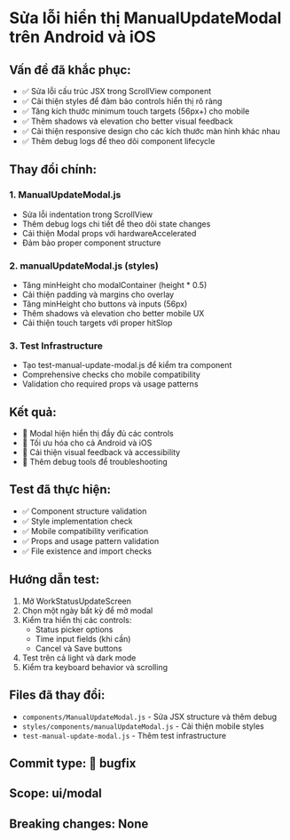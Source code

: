 # Sửa lỗi hiển thị ManualUpdateModal trên Android và iOS

## Vấn đề đã khắc phục:
- ✅ Sửa lỗi cấu trúc JSX trong ScrollView component
- ✅ Cải thiện styles để đảm bảo controls hiển thị rõ ràng
- ✅ Tăng kích thước minimum touch targets (56px+) cho mobile
- ✅ Thêm shadows và elevation cho better visual feedback
- ✅ Cải thiện responsive design cho các kích thước màn hình khác nhau
- ✅ Thêm debug logs để theo dõi component lifecycle

## Thay đổi chính:

### 1. ManualUpdateModal.js
- Sửa lỗi indentation trong ScrollView
- Thêm debug logs chi tiết để theo dõi state changes
- Cải thiện Modal props với hardwareAccelerated
- Đảm bảo proper component structure

### 2. manualUpdateModal.js (styles)
- Tăng minHeight cho modalContainer (height * 0.5)
- Cải thiện padding và margins cho overlay
- Tăng minHeight cho buttons và inputs (56px)
- Thêm shadows và elevation cho better mobile UX
- Cải thiện touch targets với proper hitSlop

### 3. Test Infrastructure
- Tạo test-manual-update-modal.js để kiểm tra component
- Comprehensive checks cho mobile compatibility
- Validation cho required props và usage patterns

## Kết quả:
- 🎯 Modal hiện hiển thị đầy đủ các controls
- 📱 Tối ưu hóa cho cả Android và iOS
- 🎨 Cải thiện visual feedback và accessibility
- 🔧 Thêm debug tools để troubleshooting

## Test đã thực hiện:
- ✅ Component structure validation
- ✅ Style implementation check
- ✅ Mobile compatibility verification
- ✅ Props and usage pattern validation
- ✅ File existence and import checks

## Hướng dẫn test:
1. Mở WorkStatusUpdateScreen
2. Chọn một ngày bất kỳ để mở modal
3. Kiểm tra hiển thị các controls:
   - Status picker options
   - Time input fields (khi cần)
   - Cancel và Save buttons
4. Test trên cả light và dark mode
5. Kiểm tra keyboard behavior và scrolling

## Files đã thay đổi:
- `components/ManualUpdateModal.js` - Sửa JSX structure và thêm debug
- `styles/components/manualUpdateModal.js` - Cải thiện mobile styles
- `test-manual-update-modal.js` - Thêm test infrastructure

## Commit type: 🐛 bugfix
## Scope: ui/modal
## Breaking changes: None
